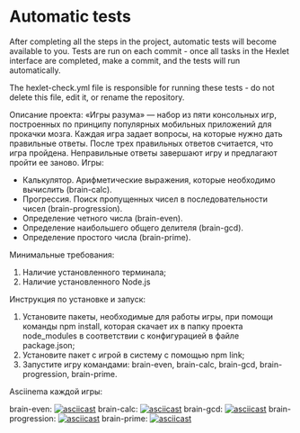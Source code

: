 # Automatic tests

After completing all the steps in the project, automatic tests will become available to you. Tests are run on each commit - once all tasks in the Hexlet interface are completed, make a commit, and the tests will run automatically.

The hexlet-check.yml file is responsible for running these tests - do not delete this file, edit it, or rename the repository.

Описание проекта:
«Игры разума» — набор из пяти консольных игр, построенных по принципу популярных мобильных приложений для прокачки мозга. Каждая игра задает вопросы, на которые нужно дать правильные ответы. После трех правильных ответов считается, что игра пройдена. Неправильные ответы завершают игру и предлагают пройти ее заново. Игры:
- Калькулятор. Арифметические выражения, которые необходимо вычислить (brain-calc).
- Прогрессия. Поиск пропущенных чисел в последовательности чисел (brain-progression).
- Определение четного числа (brain-even).
- Определение наибольшего общего делителя (brain-gcd).
- Определение простого числа (brain-prime).

Минимальные требования: 
1. Наличие установленного терминала;
2. Наличие установленного Node.js

Инструкция по установке и запуск:
1. Установите пакеты, необходимые для работы игры, при помощи команды npm install, которая скачает их в папку проекта node_modules в соответствии с конфигурацией в файле package.json;
2. Установите пакет с игрой в систему с помощью npm link;
3. Запустите игру командами: brain-even, brain-calc, brain-gcd, brain-progression, brain-prime.


Asciinema каждой игры:

brain-even: [![asciicast](https://asciinema.org/a/574664.svg)](https://asciinema.org/a/574664)
brain-calc: [![asciicast](https://asciinema.org/a/575556.svg)](https://asciinema.org/a/575556)
brain-gcd: [![asciicast](https://asciinema.org/a/576221.svg)](https://asciinema.org/a/576221)
brain-progression: [![asciicast](https://asciinema.org/a/576480.svg)](https://asciinema.org/a/576480)
brain-prime: [![asciicast](https://asciinema.org/a/576602.svg)](https://asciinema.org/a/576602)